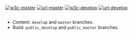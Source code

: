 [![w3c-master][80]][85] [![url-master][60]][65] [![w3c-develop][90]][95] [![url-develop][70]][75]

##

- Content: `develop` and `master` branches.
- Build: `public_develop` and `public_master` branches.

<!---URLs--->

[60]: https://img.shields.io/badge/url--master-app.easyscience.software-blue
[65]: https://app.easyscience.software
[70]: https://img.shields.io/badge/url--develop-easyscience.github.io%2FeasyAppWww-blue
[75]: https://easyscience.github.io/easyAppWww

<!---W3C validation--->

[80]: https://img.shields.io/w3c-validation/default?label=w3c-master&targetUrl=https://app.easyscience.software
[85]: https://validator.w3.org/nu/?doc=https%3A%2F%2Fapp.easyscience.software%2F
[90]: https://img.shields.io/w3c-validation/default?label=w3c-develop&targetUrl=https://easyscience.github.io/easyAppWww
[95]: https://validator.w3.org/nu/?doc=https%3A%2F%2Feasyscience.github.io%2FeasyAppWww%2F
